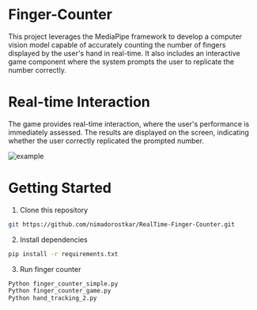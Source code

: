 # Finger-Counter
This project leverages the MediaPipe framework to develop a computer vision model capable of accurately counting the number of fingers displayed by the user's hand in real-time. It also includes an interactive game component where the system prompts the user to replicate the number correctly.

# Real-time Interaction
The game provides real-time interaction, where the user's performance is immediately assessed. The results are displayed on the screen, indicating whether the user correctly replicated the prompted number.


![example](https://github.com/nimadorostkar/RealTime-Finger-Counter/blob/main/demo.gif)


# Getting Started
1. Clone this repository

```bash
git https://github.com/nimadorostkar/RealTime-Finger-Counter.git
```

2. Install dependencies

```bash
pip install -r requirements.txt 
```

3. Run finger counter
```bash
Python finger_counter_simple.py
Python finger_counter_game.py
Python hand_tracking_2.py
```